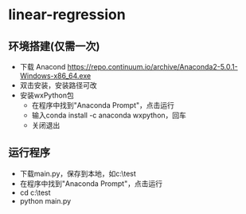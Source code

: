 # linear-regression

## 环境搭建(仅需一次)
* 下载 Anacond https://repo.continuum.io/archive/Anaconda2-5.0.1-Windows-x86_64.exe
* 双击安装，安装路径可改
* 安装wxPython包
  * 在程序中找到"Anaconda Prompt"，点击运行
  * 输入conda install -c anaconda wxpython，回车
  * 关闭退出
## 运行程序
  * 下载main.py，保存到本地，如c:\test
  * 在程序中找到"Anaconda Prompt"，点击运行
  * cd c:\test
  * python main.py
